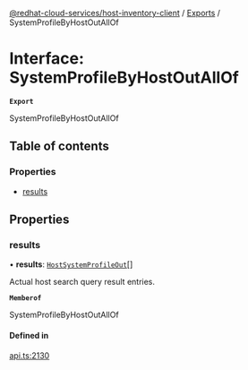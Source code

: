 [@redhat-cloud-services/host-inventory-client](../README.md) / [Exports](../modules.md) / SystemProfileByHostOutAllOf

# Interface: SystemProfileByHostOutAllOf

**`Export`**

SystemProfileByHostOutAllOf

## Table of contents

### Properties

- [results](SystemProfileByHostOutAllOf.md#results)

## Properties

### results

• **results**: [`HostSystemProfileOut`](HostSystemProfileOut.md)[]

Actual host search query result entries.

**`Memberof`**

SystemProfileByHostOutAllOf

#### Defined in

[api.ts:2130](https://github.com/RedHatInsights/javascript-clients/blob/main/packages/host-inventory/api.ts#L2130)
